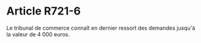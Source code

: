 # Article R721-6

Le tribunal de commerce connaît en dernier ressort des demandes jusqu'à la valeur de 4 000 euros.
